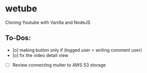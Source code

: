 # wetube

Cloning Youtube with Vanilla and NodeJS

## To-Dos:

- [o] making button only if (logged user = writing comment user)
- [o] fix the video detail view
- [ ] Review connecting multer to AWS S3 storage
